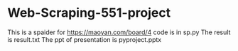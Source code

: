 # Web-Scraping-551-project
This is a spaider for https://maoyan.com/board/4
code is in sp.py
The result is result.txt
The ppt of presentation is pyproject.pptx
